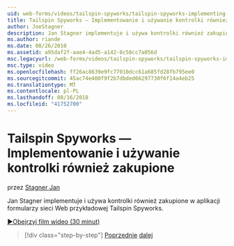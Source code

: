 ```yaml
---
uid: web-forms/videos/tailspin-spyworks/tailspin-spyworks-implementing-and-using-the-also-purchased-control
title: Tailspin Spyworks — Implementowanie i używanie kontrolki również zakupione | Dokumentacja firmy Microsoft
author: JoeStagner
description: Jan Stagner implementuje i używa kontrolki również zakupione w Tailspin Spyworks przykładowej aplikacji formularzy sieci Web.
ms.author: riande
ms.date: 08/26/2010
ms.assetid: a95daf2f-aae4-4ad5-a142-8c58cc7a056d
msc.legacyurl: /web-forms/videos/tailspin-spyworks/tailspin-spyworks-implementing-and-using-the-also-purchased-control
msc.type: video
ms.openlocfilehash: ff26ac8639e9fc77010dcc61a685fd28fb795ee0
ms.sourcegitcommit: 45ac74e400f9f2b7dbded66297730f6f14a4eb25
ms.translationtype: MT
ms.contentlocale: pl-PL
ms.lasthandoff: 08/16/2018
ms.locfileid: "41752700"
---
```

<a name="tailspin-spyworks---implementing-and-using-the-also-purchased-control"></a>Tailspin Spyworks — Implementowanie i używanie kontrolki również zakupione
====================
przez [Stagner Jan](https://github.com/JoeStagner)

Jan Stagner implementuje i używa kontrolki również zakupione w aplikacji formularzy sieci Web przykładowej Tailspin Spyworks.

[&#9654;Obejrzyj film wideo (30 minut)](https://channel9.msdn.com/Blogs/ASP-NET-Site-Videos/tailspin-spyworks-implementing-and-using-the-also-purchased-control)

> [!div class="step-by-step"]
> [Poprzednie](tailspin-spyworks-creating-and-using-the-popular-products-control.md)
> [dalej](tailspin-spyworks-intro-ui-and-edm.md)
